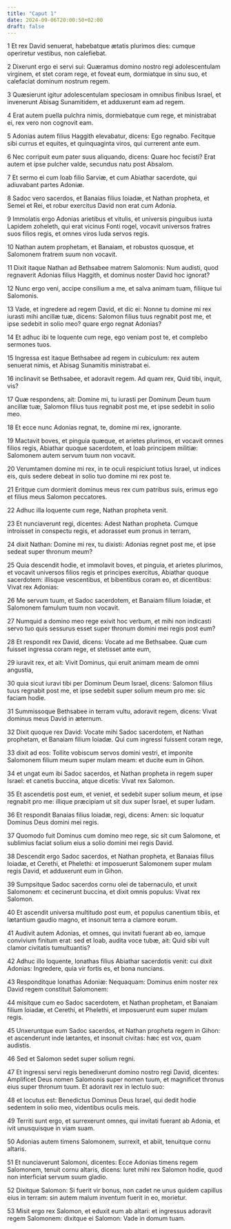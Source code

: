 ```yaml
---
title: "Caput 1"
date: 2024-09-06T20:00:50+02:00
draft: false
---
```



1 Et rex David senuerat, habebatque ætatis plurimos dies: cumque operiretur vestibus, non calefiebat.

2 Dixerunt ergo ei servi sui: Quæramus domino nostro regi adolescentulam virginem, et stet coram rege, et foveat eum, dormiatque in sinu suo, et calefaciat dominum nostrum regem.

3 Quæsierunt igitur adolescentulam speciosam in omnibus finibus Israel, et invenerunt Abisag Sunamitidem, et adduxerunt eam ad regem.

4 Erat autem puella pulchra nimis, dormiebatque cum rege, et ministrabat ei, rex vero non cognovit eam.

5 Adonias autem filius Haggith elevabatur, dicens: Ego regnabo. Fecitque sibi currus et equites, et quinquaginta viros, qui currerent ante eum.

6 Nec corripuit eum pater suus aliquando, dicens: Quare hoc fecisti? Erat autem et ipse pulcher valde, secundus natu post Absalom.

7 Et sermo ei cum Ioab filio Sarviæ, et cum Abiathar sacerdote, qui adiuvabant partes Adoniæ.

8 Sadoc vero sacerdos, et Banaias filius Ioiadæ, et Nathan propheta, et Semei et Rei, et robur exercitus David non erat cum Adonia.

9 Immolatis ergo Adonias arietibus et vitulis, et universis pinguibus iuxta Lapidem zoheleth, qui erat vicinus Fonti rogel, vocavit universos fratres suos filios regis, et omnes viros Iuda servos regis.

10 Nathan autem prophetam, et Banaiam, et robustos quosque, et Salomonem fratrem suum non vocavit.

11 Dixit itaque Nathan ad Bethsabee matrem Salomonis: Num audisti, quod regnaverit Adonias filius Haggith, et dominus noster David hoc ignorat?

12 Nunc ergo veni, accipe consilium a me, et salva animam tuam, filiique tui Salomonis.

13 Vade, et ingredere ad regem David, et dic ei: Nonne tu domine mi rex iurasti mihi ancillæ tuæ, dicens: Salomon filius tuus regnabit post me, et ipse sedebit in solio meo? quare ergo regnat Adonias?

14 Et adhuc ibi te loquente cum rege, ego veniam post te, et complebo sermones tuos.

15 Ingressa est itaque Bethsabee ad regem in cubiculum: rex autem senuerat nimis, et Abisag Sunamitis ministrabat ei.

16 inclinavit se Bethsabee, et adoravit regem. Ad quam rex, Quid tibi, inquit, vis?

17 Quæ respondens, ait: Domine mi, tu iurasti per Dominum Deum tuum ancillæ tuæ, Salomon filius tuus regnabit post me, et ipse sedebit in solio meo.

18 Et ecce nunc Adonias regnat, te, domine mi rex, ignorante.

19 Mactavit boves, et pinguia quæque, et arietes plurimos, et vocavit omnes filios regis, Abiathar quoque sacerdotem, et Ioab principem militiæ: Salomonem autem servum tuum non vocavit.

20 Verumtamen domine mi rex, in te oculi respiciunt totius Israel, ut indices eis, quis sedere debeat in solio tuo domine mi rex post te.

21 Eritque cum dormierit dominus meus rex cum patribus suis, erimus ego et filius meus Salomon peccatores.

22 Adhuc illa loquente cum rege, Nathan propheta venit.

23 Et nunciaverunt regi, dicentes: Adest Nathan propheta. Cumque introisset in conspectu regis, et adorasset eum pronus in terram,

24 dixit Nathan: Domine mi rex, tu dixisti: Adonias regnet post me, et ipse sedeat super thronum meum?

25 Quia descendit hodie, et immolavit boves, et pinguia, et arietes plurimos, et vocavit universos filios regis et principes exercitus, Abiathar quoque sacerdotem: illisque vescentibus, et bibentibus coram eo, et dicentibus: Vivat rex Adonias:

26 Me servum tuum, et Sadoc sacerdotem, et Banaiam filium Ioiadæ, et Salomonem famulum tuum non vocavit.

27 Numquid a domino meo rege exivit hoc verbum, et mihi non indicasti servo tuo quis sessurus esset super thronum domini mei regis post eum?

28 Et respondit rex David, dicens: Vocate ad me Bethsabee. Quæ cum fuisset ingressa coram rege, et stetisset ante eum,

29 iuravit rex, et ait: Vivit Dominus, qui eruit animam meam de omni angustia,

30 quia sicut iuravi tibi per Dominum Deum Israel, dicens: Salomon filius tuus regnabit post me, et ipse sedebit super solium meum pro me: sic faciam hodie.

31 Summissoque Bethsabee in terram vultu, adoravit regem, dicens: Vivat dominus meus David in æternum.

32 Dixit quoque rex David: Vocate mihi Sadoc sacerdotem, et Nathan prophetam, et Banaiam filium Ioiadæ. Qui cum ingressi fuissent coram rege,

33 dixit ad eos: Tollite vobiscum servos domini vestri, et imponite Salomonem filium meum super mulam meam: et ducite eum in Gihon.

34 et ungat eum ibi Sadoc sacerdos, et Nathan propheta in regem super Israel: et canetis buccina, atque dicetis: Vivat rex Salomon.

35 Et ascendetis post eum, et veniet, et sedebit super solium meum, et ipse regnabit pro me: illique præcipiam ut sit dux super Israel, et super Iudam.

36 Et respondit Banaias filius Ioiadæ, regi, dicens: Amen: sic loquatur Dominus Deus domini mei regis.

37 Quomodo fuit Dominus cum domino meo rege, sic sit cum Salomone, et sublimius faciat solium eius a solio domini mei regis David.

38 Descendit ergo Sadoc sacerdos, et Nathan propheta, et Banaias filius Ioiadæ, et Cerethi, et Phelethi: et imposuerunt Salomonem super mulam regis David, et adduxerunt eum in Gihon.

39 Sumpsitque Sadoc sacerdos cornu olei de tabernaculo, et unxit Salomonem: et cecinerunt buccina, et dixit omnis populus: Vivat rex Salomon.

40 Et ascendit universa multitudo post eum, et populus canentium tibiis, et lætantium gaudio magno, et insonuit terra a clamore eorum.

41 Audivit autem Adonias, et omnes, qui invitati fuerant ab eo, iamque convivium finitum erat: sed et Ioab, audita voce tubæ, ait: Quid sibi vult clamor civitatis tumultuantis?

42 Adhuc illo loquente, Ionathas filius Abiathar sacerdotis venit: cui dixit Adonias: Ingredere, quia vir fortis es, et bona nuncians.

43 Responditque Ionathas Adoniæ: Nequaquam: Dominus enim noster rex David regem constituit Salomonem:

44 misitque cum eo Sadoc sacerdotem, et Nathan prophetam, et Banaiam filium Ioiadæ, et Cerethi, et Phelethi, et imposuerunt eum super mulam regis.

45 Unxeruntque eum Sadoc sacerdos, et Nathan propheta regem in Gihon: et ascenderunt inde lætantes, et insonuit civitas: hæc est vox, quam audistis.

46 Sed et Salomon sedet super solium regni.

47 Et ingressi servi regis benedixerunt domino nostro regi David, dicentes: Amplificet Deus nomen Salomonis super nomen tuum, et magnificet thronus eius super thronum tuum. Et adoravit rex in lectulo suo:

48 et locutus est: Benedictus Dominus Deus Israel, qui dedit hodie sedentem in solio meo, videntibus oculis meis.

49 Territi sunt ergo, et surrexerunt omnes, qui invitati fuerant ab Adonia, et ivit unusquisque in viam suam.

50 Adonias autem timens Salomonem, surrexit, et abiit, tenuitque cornu altaris.

51 Et nunciaverunt Salomoni, dicentes: Ecce Adonias timens regem Salomonem, tenuit cornu altaris, dicens: Iuret mihi rex Salomon hodie, quod non interficiat servum suum gladio.

52 Dixitque Salomon: Si fuerit vir bonus, non cadet ne unus quidem capillus eius in terram: sin autem malum inventum fuerit in eo, morietur.

53 Misit ergo rex Salomon, et eduxit eum ab altari: et ingressus adoravit regem Salomonem: dixitque ei Salomon: Vade in domum tuam.

